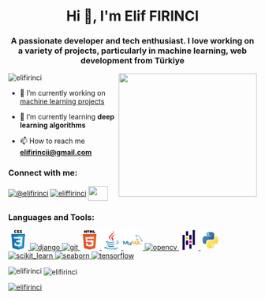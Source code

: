 <h1 align="center">Hi 👋, I'm Elif FIRINCI</h1>
<h3 align="center">A passionate developer and tech enthusiast. I love working on a variety of projects, particularly in machine learning, web development from Türkiye</h3>
<img align="right" src="https://media.giphy.com/media/jBOOXxSJfG8kqMxT11/giphy.gif?cid=ecf05e47o1gwxugdxxmcryneadp87lxlmx5fa8hyoqs4vjxg&ep=v1_gifs_search&rid=giphy.gif&ct=g" width="280" height="250">
<p align="left"> <img src="https://komarev.com/ghpvc/?username=elifirinci&label=Profile%20views&color=0e75b6&style=flat" alt="elifirinci" /> </p>

- 🔭 I’m currently working on [machine learning projects](https://github.com/elifirinci/Classification_Freshness_Of_Tomatoes)

- 🌱 I’m currently learning **deep learning algorithms**

- 📫 How to reach me **elifirincii@gmail.com**

<h3 align="left">Connect with me:</h3>
<p align="left">
<a href="https://medium.com/@elifirinci" target="blank"><img align="center" src="https://raw.githubusercontent.com/rahuldkjain/github-profile-readme-generator/master/src/images/icons/Social/medium.svg" alt="@elifirinci" height="30" width="40" /></a>
<a href="https://kaggle.com/eliffirinci" target="blank"><img align="center" src="https://raw.githubusercontent.com/rahuldkjain/github-profile-readme-generator/master/src/images/icons/Social/kaggle.svg" alt="eliffirinci" height="30" width="40" /></a>
<a href="https://www.linkedin.com/in/elif-firinci-4b319421b" target="blank"><img align="center" src="https://github.com/rahuldkjain/github-profile-readme-generator/blob/master/src/images/icons/Social/linked-in-alt.svg" height="30" width="40" /></a>
</p>

</p>
<h3 align="left">Languages and Tools:</h3>
<p><a href="https://www.w3schools.com/css/" target="_blank" rel="noreferrer"> <img src="https://raw.githubusercontent.com/devicons/devicon/master/icons/css3/css3-original-wordmark.svg" alt="css3" width="40" height="40"/> </a> <a href="https://www.djangoproject.com/" target="_blank" rel="noreferrer"> <img src="https://cdn.worldvectorlogo.com/logos/django.svg" alt="django" width="40" height="40"/> </a> <a href="https://git-scm.com/" target="_blank" rel="noreferrer"> <img src="https://www.vectorlogo.zone/logos/git-scm/git-scm-icon.svg" alt="git" width="40" height="40"/> </a> <a href="https://www.w3.org/html/" target="_blank" rel="noreferrer"> <img src="https://raw.githubusercontent.com/devicons/devicon/master/icons/html5/html5-original-wordmark.svg" alt="html5" width="40" height="40"/> </a> <a href="https://www.java.com" target="_blank" rel="noreferrer"> <img src="https://raw.githubusercontent.com/devicons/devicon/master/icons/java/java-original.svg" alt="java" width="40" height="40"/> </a> <a href="https://www.mysql.com/" target="_blank" rel="noreferrer"> <img src="https://raw.githubusercontent.com/devicons/devicon/master/icons/mysql/mysql-original-wordmark.svg" alt="mysql" width="40" height="40"/> </a> <a href="https://opencv.org/" target="_blank" rel="noreferrer"> <img src="https://www.vectorlogo.zone/logos/opencv/opencv-icon.svg" alt="opencv" width="40" height="40"/> </a> <a href="https://pandas.pydata.org/" target="_blank" rel="noreferrer"> <img src="https://raw.githubusercontent.com/devicons/devicon/2ae2a900d2f041da66e950e4d48052658d850630/icons/pandas/pandas-original.svg" alt="pandas" width="40" height="40"/> </a> <a href="https://www.python.org" target="_blank" rel="noreferrer"> <img src="https://raw.githubusercontent.com/devicons/devicon/master/icons/python/python-original.svg" alt="python" width="40" height="40"/> </a> <a href="https://scikit-learn.org/" target="_blank" rel="noreferrer"> <img src="https://upload.wikimedia.org/wikipedia/commons/0/05/Scikit_learn_logo_small.svg" alt="scikit_learn" width="40" height="40"/> </a> <a href="https://seaborn.pydata.org/" target="_blank" rel="noreferrer"> <img src="https://seaborn.pydata.org/_images/logo-mark-lightbg.svg" alt="seaborn" width="40" height="40"/> </a>  <a href="https://www.tensorflow.org" target="_blank" rel="noreferrer"> <img src="https://www.vectorlogo.zone/logos/tensorflow/tensorflow-icon.svg" alt="tensorflow" width="40" height="40"/> </a> </p>

<p><img align="left" src="https://github-readme-stats.vercel.app/api/top-langs?username=elifirinci&show_icons=true&locale=en&layout=compact" alt="elifirinci" /></p>

<p>&nbsp;<img align="center" src="https://github-readme-stats.vercel.app/api?username=elifirinci&show_icons=true&locale=en" alt="elifirinci" /></p>

<p align="left"> <a href="https://github.com/ryo-ma/github-profile-trophy"><img src="https://github-profile-trophy.vercel.app/?username=elifirinci" alt="elifirinci" /></a> </p>
